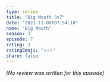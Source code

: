 ```yaml
---
type: series
title: "Big Mouth 3x7"
date: "2021-11-08T07:54:10"
name: "Big Mouth"
season: 3
episode: 7
rating: 3
ratingEmoji: "⭐️⭐️⭐️"
share: false
---
```


*[No review was written for this episode]*
